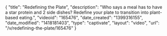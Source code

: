 {
    "title": "Redefining the Plate",
    "description": "Who says a meal has to have a star protein and 2 side dishes? Redefine your plate to transition into plant-based eating.",
    "videoid": "165476",
    "date_created": "1399316155",
    "date_modified": "1418181403",
    "type": "captivate",
    "layout": "video",
    "url": "\/v\/redefining-the-plate\/165476"
}